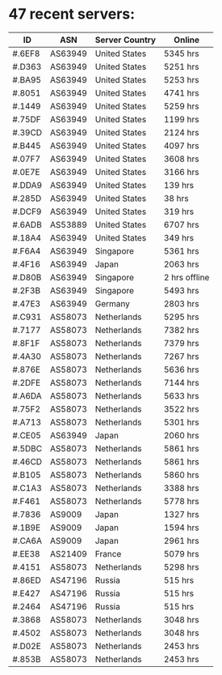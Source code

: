 # 47 recent servers:

| ID | ASN | Server Country | Online |
| ------ | ------ | ------ | ------ |
| #.6EF8 | AS63949 | United States | 5345 hrs |
| #.D363 | AS63949 | United States | 5251 hrs |
| #.BA95 | AS63949 | United States | 5253 hrs |
| #.8051 | AS63949 | United States | 4741 hrs |
| #.1449 | AS63949 | United States | 5259 hrs |
| #.75DF | AS63949 | United States | 1199 hrs |
| #.39CD | AS63949 | United States | 2124 hrs |
| #.B445 | AS63949 | United States | 4097 hrs |
| #.07F7 | AS63949 | United States | 3608 hrs |
| #.0E7E | AS63949 | United States | 3166 hrs |
| #.DDA9 | AS63949 | United States | 139 hrs |
| #.285D | AS63949 | United States | 38 hrs |
| #.DCF9 | AS63949 | United States | 319 hrs |
| #.6ADB | AS53889 | United States | 6707 hrs |
| #.18A4 | AS63949 | United States | 349 hrs |
| #.F6A4 | AS63949 | Singapore | 5361 hrs |
| #.4F16 | AS63949 | Japan | 2063 hrs |
| #.D80B | AS63949 | Singapore | 2 hrs offline |
| #.2F3B | AS63949 | Singapore | 5493 hrs |
| #.47E3 | AS63949 | Germany | 2803 hrs |
| #.C931 | AS58073 | Netherlands | 5295 hrs |
| #.7177 | AS58073 | Netherlands | 7382 hrs |
| #.8F1F | AS58073 | Netherlands | 7379 hrs |
| #.4A30 | AS58073 | Netherlands | 7267 hrs |
| #.876E | AS58073 | Netherlands | 5636 hrs |
| #.2DFE | AS58073 | Netherlands | 7144 hrs |
| #.A6DA | AS58073 | Netherlands | 5633 hrs |
| #.75F2 | AS58073 | Netherlands | 3522 hrs |
| #.A713 | AS58073 | Netherlands | 5301 hrs |
| #.CE05 | AS63949 | Japan | 2060 hrs |
| #.5DBC | AS58073 | Netherlands | 5861 hrs |
| #.46CD | AS58073 | Netherlands | 5861 hrs |
| #.B105 | AS58073 | Netherlands | 5860 hrs |
| #.C1A3 | AS58073 | Netherlands | 3388 hrs |
| #.F461 | AS58073 | Netherlands | 5778 hrs |
| #.7836 | AS9009 | Japan | 1327 hrs |
| #.1B9E | AS9009 | Japan | 1594 hrs |
| #.CA6A | AS9009 | Japan | 2961 hrs |
| #.EE38 | AS21409 | France | 5079 hrs |
| #.4151 | AS58073 | Netherlands | 5298 hrs |
| #.86ED | AS47196 | Russia | 515 hrs |
| #.E427 | AS47196 | Russia | 515 hrs |
| #.2464 | AS47196 | Russia | 515 hrs |
| #.3868 | AS58073 | Netherlands | 3048 hrs |
| #.4502 | AS58073 | Netherlands | 3048 hrs |
| #.D02E | AS58073 | Netherlands | 2453 hrs |
| #.853B | AS58073 | Netherlands | 2453 hrs |

